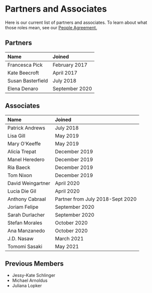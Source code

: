 # Partners and Associates

Here is our current list of partners and associates. To learn about what those roles mean, see our [People Agreement. ](../agreements/agreements.md)

## Partners

| Name | Joined |
| :--- | :--- |
| Francesca Pick | February 2017 |
| Kate Beecroft | April 2017 |
| Susan Basterfield | July 2018 |
| Elena Denaro | September 2020 |

## Associates

| Name | Joined |
| :--- | :--- |
| Patrick Andrews | July 2018 |
| Lisa Gill | May 2019 |
| Mary O'Keeffe | May 2019 |
| Alicia Trepat | December 2019 |
| Manel Heredero | December 2019 |
| Ria Baeck | December 2019 |
| Tom Nixon | December 2019 |
| David Weingartner | April 2020 |
| Lucia Die Gil | April 2020 |
| Anthony Cabraal | Partner from July 2018-Sept 2020 |
| Joriam Felipe | September 2020 |
| Sarah Durlacher | September 2020 |
| Stefan Morales | October 2020 |
| Ana Manzanedo | October 2020 |
| J.D. Nasaw | March 2021 |
| Tomomi Sasaki | May 2021 |

## Previous Members

* Jessy-Kate Schlinger 
* Michael Arnoldus
* Juliana Lopker

